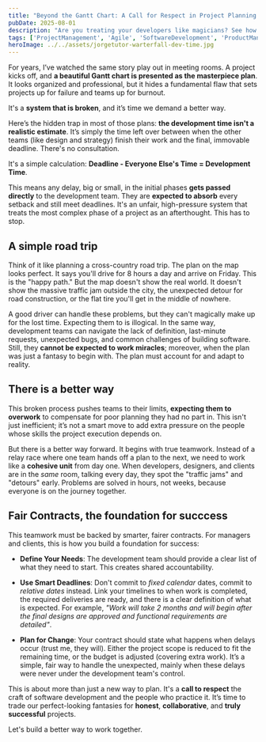 ```yaml
---
title: "Beyond the Gantt Chart: A Call for Respect in Project Planning Calculation"
pubDate: 2025-08-01
description: "Are you treating your developers like magicians? See how dev time is miscalculated in Gantt charts and why this flawed approach leads projects to failure."
tags: ['ProjectManagement', 'Agile', 'SoftwareDevelopment', 'ProductManagement', 'Waterfall', 'Overwork', 'planning']
heroImage: ../../assets/jorgetutor-warterfall-dev-time.jpg
---
```


For years, I’ve watched the same story play out in meeting rooms. A project kicks off, and **a beautiful Gantt chart is presented as the masterpiece plan**. It looks organized and professional, but it hides a fundamental flaw that sets projects up for failure and teams up for burnout. 

It's a **system that is broken**, and it’s time we demand a better way.

Here’s the hidden trap in most of those plans: **the development time isn't a realistic estimate**. It’s simply the time left over between when the other teams (like design and strategy) finish their work and the final, immovable deadline. There's no consultation. 

It's a simple calculation: **Deadline - Everyone Else's Time = Development Time**.

This means any delay, big or small, in the initial phases **gets passed directly** to the development team. They are **expected to absorb** every setback and still meet deadlines. It's an unfair, high-pressure system that treats the most complex phase of a project as an afterthought. This has to stop.

## A simple road trip

Think of it like planning a cross-country road trip. The plan on the map looks perfect. It says you'll drive for 8 hours a day and arrive on Friday. This is the "happy path." But the map doesn't show the real world. It doesn't show the massive traffic jam outside the city, the unexpected detour for road construction, or the flat tire you'll get in the middle of nowhere.

A good driver can handle these problems, but they can't magically make up for the lost time. Expecting them to is illogical. In the same way, development teams can navigate the lack of definition, last-minute requests, unexpected bugs, and common challenges of building software. Still, they **cannot be expected to work miracles**; moreover, when the plan was just a fantasy to begin with. The plan must account for and adapt to reality.

## There is a better way

This broken process pushes teams to their limits, **expecting them to overwork** to compensate for poor planning they had no part in. This isn't just inefficient; it’s not a smart move to add extra pressure on the people whose skills the project execution depends on.

But there is a better way forward. It begins with true teamwork. Instead of a relay race where one team hands off a plan to the next, we need to work like a **cohesive unit** from day one. When developers, designers, and clients are in the *same* room, talking every day, they spot the "traffic jams" and "detours" early. Problems are solved in hours, not weeks, because everyone is on the journey together.

## Fair Contracts, the foundation for succcess

This teamwork must be backed by smarter, fairer contracts. For managers and clients, this is how you build a foundation for success:

- **Define Your Needs**: The development team should provide a clear list of what they need to start. This creates shared accountability.

- **Use Smart Deadlines**: Don't commit to *fixed calendar* dates, commit to *relative dates* instead. Link your timelines to when work is completed, the required deliveries are ready, and there is a clear definition of what is expected. For example, *"Work will take 2 months and will begin after the final designs are approved and functional requirements are detailed"*.

- **Plan for Change**: Your contract should state what happens when delays occur (trust me, they will). Either the project scope is reduced to fit the remaining time, or the budget is adjusted (covering extra work). It’s a simple, fair way to handle the unexpected, mainly when these delays were never under the development team's control.

This is about more than just a new way to plan. It's a **call to respect** the craft of software development and the people who practice it. It’s time to trade our perfect-looking fantasies for **honest**, **collaborative**, and **truly successful** projects. 

Let's build a better way to work together.